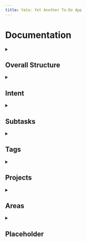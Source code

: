 ```yaml
---
title: Yata: Yet Another To-Do App
---
```


# Documentation


<details>
  <summary><h2>Overall Structure</h2></summary>
  <p>
    
    GTD is a popular task management system created by David Allen. The methodology is based on a simple truth: **our brains are for having ideas, not storing them**.

    The more information bouncing around inside your head, the harder it is to decide what needs attention. As a result, **you spend more time thinking about your tasks than actually doing them**. When information piles up in your head, it can lead to stress, anxiety, or a loss in focus.

    The GTD method describes **how to dump all your mental clutter into an external system and then organize it so you can focus on the right things at the right times**.

    When your GTD workflow is set up right, you’ll be able to confidently answer “*what should I be working on?*” at any given moment without worrying that you might forget something important you need to do later.

    Yata makes it easy to incorporate a similar workflow, with the **Inbox**, **Scheduled**, **Anytime** and **Someday** lists.

    In Yata, a task is shown in the **Inbox** when it does not have an assigned [intent date](https://beetee17.github.io/yata/intent). It is recommended to regularly review your **Inbox** and aim for it to be empty (as you would for emails)! 

  </p>
</details>

<details>
  <summary><h2>Intent</h2></summary>
  <p>
    
    In Yata, there is a clear separation between a task's intent date (i.e. when you want to work on it), and its due date (i.e. deadline).

    This is because in reality, we tend not to only start working on our tasks at or right before its due date (or at least we try not to). Therefore, having this separation helps you to capture this important distinction, unlike most conventional Todo applications.

    Moreover, there are two special kinds of intent 'dates' that are separate from real dates. These are the **Anytime** and **Someday** intents. **Anytime** and **Someday** are useful for scheduling tasks in a meaningful way when you do not yet know exactly when you want to do them, instead of arbitrarily assigning a date in order to rid them from the **Inbox**.

    **Anytime** and **Someday** tasks will appear in the **Anytime** and **Someday** lists respectively. Moreover, as implied above, the **Inbox** will not show tasks that are marked for **Anytime** or **Someday**.

    **Anytime** tasks can be thought of as **“bonus” tasks for the day**. When today’s tasks have been completed ahead of schedule, look into the **Anytime** list for more items to get done. 

    Another recommended workflow is to review the **Anytime** list at the end of the day and move selected tasks to be tomorrow’s tasks.

    **Tasks that you want to work on in the future but not right now can be stored in Someday**. For example, books to read, blog post ideas, etc. You can then review these tasks when time and energy permit.

    Lastly, the **Scheduled** list shows a sorted list of tasks that have a *real* intent date (i.e. not **Anytime** or **Someday**).

    ### Scheduling Tasks
    Assigning an intent date to a task is extremely intuitive! 

    When creating a task, simply use natural language to specify the intent date. For example, "Do work on sunday" or "Do work next wednesday at 3pm".

    Natural language can also be used to reschedule a task:
    - To activate the rescheduler in the Tasks tab, swipe right on a task and tap on the *Calendar* button.
    - To activate the rescheduler in the Upcoming tab, tap on the task's time, or long press on the task if it does not have a time.

    ### Notes
    In the future, Yata aims to add on to this intent feature with the following improvements:
    - Notifications for intent dates (reminders to start working on a task)
    - Allow the option to automatically schedule due tasks for Today.

  </p>
</details>

<details>
  <summary><h2>Subtasks</h2></summary>
  <p>
    
    Most tasks are not well-represented as a single step, with a binary state of completed and incomplete. Oftentimes, we are faced with tasks that are broad or complex, and become demotivated as we do not know where to start.

    Subtasks allow you to overcome this issue and group closely related tasks together. They allow you to break down a task into smaller components.

    Moreover, by breaking down a task into smaller steps, you can visualise your completion progress as a continuous value rather than single binary value!

    Create or edit subtasks of a todo via the detail view that is presented when tapping on the *more* button on any existing todo.

  </p>
</details>


<details>
  <summary><h2>Tags</h2></summary>
  <p>
    
    Tags function as 'soft' links between tasks. A task can have multiple tags.

    Tags are useful to group task into broad categories, and as an alternative to Areas when a task fits into more than one category.  

    Update a task's tags by swiping right on a task, and tapping on the *Tag* button. You can also manage your tags from the menu that is presented. 

  </p>
</details>

<details>
  <summary><h2>Projects</h2></summary>
  <p>
    
    Projects are completable collections of tasks.

    Projects are useful to group related tasks that share the same end goal. Doing so allows you to stay organised and focus on related tasks easily.

    To create a project, tap on the plus icon in the main menu, located beside the *Projects* section header.

    You may also group related projects into areas for an extra layer of organisation. To assign a project to an area, swipe left and tap on the *folder* icon.

  </p>
</details>


<details>
  <summary><h2>Areas</h2></summary>
  <p>
    
    Areas are collections of projects and tasks.

    Areas are useful to group related projects and tasks into specific categories. Doing so allows you to stay organised and focus on related tasks easily.

    To create an area, tap on the plus icon in the main menu, located beside the *Area* section header.

  </p>
</details>

<details>
  <summary><h2>Placeholder</h2></summary>
  <p>
    
    Placeholder

  </p>
</details>


